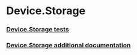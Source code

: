 # Device.Storage
### [Device.Storage tests](testref/device_storage_tests.md)
### [Device.Storage additional documentation](testref/device_storage_additional_documentation.md)
